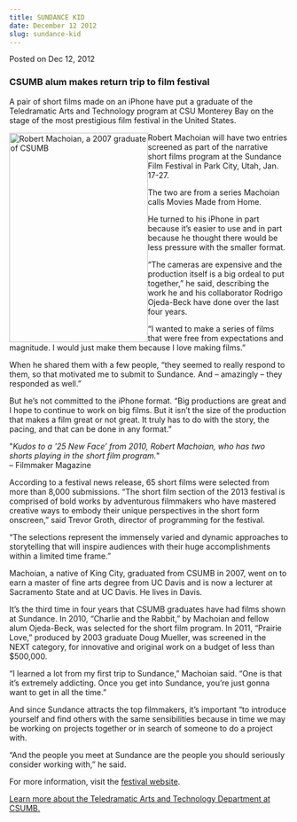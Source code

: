 ```yaml
---
title: SUNDANCE KID
date: December 12 2012
slug: sundance-kid
---
```





<span class="date">Posted on Dec 12, 2012    </span>
<h3>CSUMB alum makes return trip to film festival</h3>
<p>A pair of short films made on an iPhone have put a graduate of
the Teledramatic Arts and Technology program at CSU Monterey Bay on
the stage of the most prestigious film festival in the United
States.</p>
<p><img alt="Robert Machoian, a 2007 graduate of CSUMB" src="http://news.csumb.edu/sites/default/files/65/attachments/news/images/robert_machoian.jpg" style="float:left; width:250px; height:378px">Robert Machoian
will have two entries screened as part of the narrative short films
program at the Sundance Film Festival in Park City, Utah, Jan.
17-27.</img></p>
<p>The two are from a series Machoian calls Movies Made from
Home.</p>
<p>He turned to his iPhone in part because it&#x2019;s easier to use and
in part because he thought there would be less pressure with the
smaller format.</p>
<p>&#x201C;The cameras are expensive and the production itself is a big
ordeal to put together,&#x201D; he said, describing the work he and his
collaborator Rodrigo Ojeda-Beck have done over the last four
years.</p>
<p>&#x201C;I wanted to make a series of films that were free from
expectations and magnitude. I would just make them because I love
making films.&#x201D;</p>
<p>When he shared them with a few people, &#x201C;they seemed to really
respond to them, so that motivated me to submit to Sundance. And &#x2013;
amazingly &#x2013; they responded as well.&#x201D;</p>
<p>But he&#x2019;s not committed to the iPhone format. &#x201C;Big productions
are great and I hope to continue to work on big films. But it isn&#x2019;t
the size of the production that makes a film great or not great. It
truly has to do with the story, the pacing, and that can be done in
any format.&#x201D;</p>
<p class="pullquote">&quot;<em>Kudos to a &apos;25 New Face&#x2019; from 2010,
Robert Machoian, who has two shorts playing in the short film
program.</em>&quot;<br>
&#x2013; Filmmaker Magazine</br></p>
<p>According to a festival news release, 65 short films were
selected from more than 8,000 submissions. &#x201C;The short film section
of the 2013 festival is comprised of bold works by adventurous
filmmakers who have mastered creative ways to embody their unique
perspectives in the short form onscreen,&#x201D; said Trevor Groth,
director of programming for the festival.</p>
<p>&#x201C;The selections represent the immensely varied and dynamic
approaches to storytelling that will inspire audiences with their
huge accomplishments within a limited time frame.&#x201D;</p>
<p>Machoian, a native of King City, graduated from CSUMB in 2007,
went on to earn a master of fine arts degree from UC Davis and is
now a lecturer at Sacramento State and at UC Davis. He lives in
Davis.</p>
<p>It&#x2019;s the third time in four years that CSUMB graduates have had
films shown at Sundance. In 2010, &#x201C;Charlie and the Rabbit,&#x201D; by
Machoian and fellow alum Ojeda-Beck, was selected for the short
film program. In 2011, &#x201C;Prairie Love,&#x201D; produced by 2003 graduate
Doug Mueller, was screened in the NEXT category, for innovative and
original work on a budget of less than $500,000.</p>
<p>&#x201C;I learned a lot from my first trip to Sundance,&#x201D; Machoian said.
&#x201C;One is that it&#x2019;s extremely addicting. Once you get into Sundance,
you&#x2019;re just gonna want to get in all the time.&#x201D;</p>
<p>And since Sundance attracts the top filmmakers, it&#x2019;s important
&#x201C;to introduce yourself and find others with the same sensibilities
because in time we may be working on projects together or in search
of someone to do a project with.</p>
<p>&#x201C;And the people you meet at Sundance are the people you should
seriously consider working with,&#x201D; he said.</p>
<p>For more information, visit the <a href="http://www.sundance.org/festival/release/2013-sundance-film-festival-announces-short-film-program/" rel="nofollow">festival website</a>.</p>
<p><a href="http://csumb.edu/tat" rel="nofollow">Learn more about
the Teledramatic Arts and Technology Department at CSUMB.</a></p>





